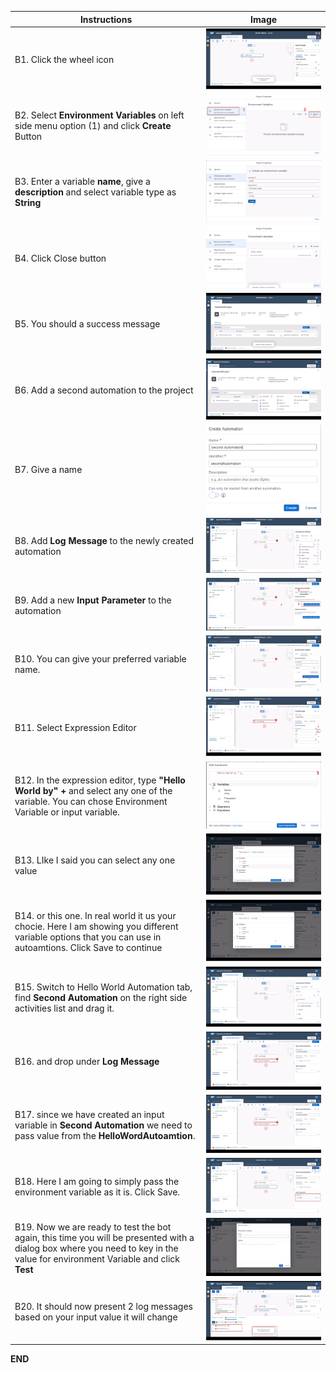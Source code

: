 
Instructions | Image
------------ | -----
B1.  Click the wheel icon | ![Click the Wheel Icon !](E1-Hello%20World/Images/SettingsIcon.png)
B2.  Select **Environment Variables** on left side menu option (1) and click **Create** Button | ![Create a new Environment Variable!](Images/ClickCreateMenu.png)
B3.  Enter a variable **name**, give a **description** and select variable type as **String** | ![Enter Variable Metadata!](Images/VariableMetadata.png)
B4.  Click Close button | ![Click Close Button!](Images/ClickCloseButton.png)
B5.  You should a success message | ![Variable Success Message!](Images/VariableSuccessMessage.png)
B6.  Add a second automation to the project | ![Add a second automation to the project!](Images/AddNewAutomation.png)
B7.  Give a name | ![Add the project metadata!](Images/SecondProjectMetadata.png)
B8.  Add **Log Message** to the newly created automation | ![Second Log Message!](Images/SecondLogMessage.png)
B9.  Add a new **Input Parameter** to the automation | ![Click Input Parameter!](Images/EnterInputParameter.png)
B10. You can give your preferred variable name. | ![Enter Input Variable Name!](Images/EnterInputVariableName.png)
B11. Select Expression Editor | ![Select Expression Editor !](Images/SelectExpressionEditor.png)
B12. In the expression editor, type **"Hello World by" +** and select any one of the  variable.  You can chose Environment Variable or input variable. | ![Enter Expression Editor !](Images/ExpressionEditor.png)
B13. LIke I said you can select any one value | ![Select Appropriate Variable!](Images/SelectAppropriateVariable.png)
B14. or this one. In real world it us your chocie. Here I am showing you different variable options that you can use in autoamtions. Click Save to continue | ![Select Environment Variable!](Images/SelectEnvironmentVariable.png)
B15. Switch to Hello World Automation tab, find **Second Automation** on the right side activities list and drag it. | ![Locate Second Automation!](Images/AddSecondAutomation.png)
B16. and drop under **Log Message** | ![Second Automation within Flow](Images/SecondAutomationInsideFlow.png)
B17. since we have created an input variable in **Second Automation** we need to pass value from the **HelloWordAutoamtion**. | ![Need Input Variable!](Images/NeedInputVariable.png)
B18. Here I am going to simply pass the environment variable as it is. Click Save. | ![Associate Environment Variable!](Images/AssociateEnvironmentVariable.png)
B19.  Now we are ready to test the bot again, this time you will be presented with a dialog box where you need to key in the value for environment Variable and click **Test** | ![Enter Environment Variable Value!](Images/EnterVariableValue.png)
B20. It should now present 2 log messages based on your input value it will change | ![Second Exeuction Test Results!](Images/2ndExecutionTestResults.png)

**END**